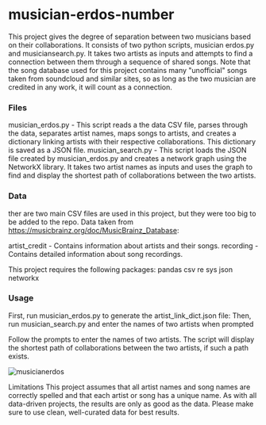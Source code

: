 # musician-erdos-number

This project gives the degree of separation between two musicians based on their collaborations. It consists of two python scripts, musician erdos.py and musiciansearch.py. It takes two artists as inputs and attempts to find a connection between them through a sequence of shared songs.
Note that the song database used for this project contains many "unofficial" songs taken from soundcloud and similar sites, so as long as the two musician are credited in any work, it will count as a connection.

### Files
musician_erdos.py - This script reads a the data CSV file, parses through the data, separates artist names, maps songs to artists, and creates a dictionary linking artists with their respective collaborations. This dictionary is saved as a JSON file.
musician_search.py - This script loads the JSON file created by musician_erdos.py and creates a network graph using the NetworkX library. It takes two artist names as inputs and uses the graph to find and display the shortest path of collaborations between the two artists.

### Data
ther are two main CSV files are used in this project, but they were too big to be added to the repo. Data taken from https://musicbrainz.org/doc/MusicBrainz_Database:

artist_credit - Contains information about artists and their songs.
recording - Contains detailed information about song recordings.

This project requires the following packages:
pandas
csv
re
sys
json
networkx

### Usage
First, run musician_erdos.py to generate the artist_link_dict.json file:
Then, run musician_search.py and enter the names of two artists when prompted


Follow the prompts to enter the names of two artists. The script will display the shortest path of collaborations between the two artists, if such a path exists.

![musicianerdos](https://github.com/ThomasAdriaanse/musician-erdos-number/assets/62912008/c51485a8-718a-4ae7-952d-b9146c4bd689)

Limitations
This project assumes that all artist names and song names are correctly spelled and that each artist or song has a unique name. As with all data-driven projects, the results are only as good as the data. Please make sure to use clean, well-curated data for best results.
